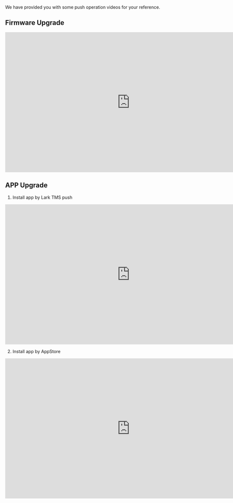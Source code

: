 We have provided you with some push operation videos for your reference.

## Firmware Upgrade
<iframe width="800" height="450" src="https://www.youtube.com/embed/r7JGBUdh9Qg?si=Zl4ZREZYOFEkTFvc"  frameborder="0" allow="accelerometer; autoplay; 
  clipboard-write; encrypted-media; gyroscope; picture-in-picture; web-share" referrerpolicy="strict-origin-when-cross-origin" allowfullscreen></iframe>

## APP Upgrade

  1. Install app by Lark TMS push

<iframe width="800" height="450" src="https://www.youtube.com/embed/-k5w4iffE-Y?si=SgwZCPxwHo6iMjk6" frameborder="0" allow="accelerometer; autoplay; 
  clipboard-write; encrypted-media; gyroscope; picture-in-picture; web-share" referrerpolicy="strict-origin-when-cross-origin" allowfullscreen></iframe>
  
  2. Install app by AppStore

 <iframe width="800" height="450" src="https://www.youtube.com/embed/lMqeIO7xKBQ?si=y2qxxJwz2uoq3o1R" frameborder="0" allow="accelerometer; autoplay; 
   clipboard-write; encrypted-media; gyroscope; picture-in-picture; web-share" referrerpolicy="strict-origin-when-cross-origin" allowfullscreen></iframe>



